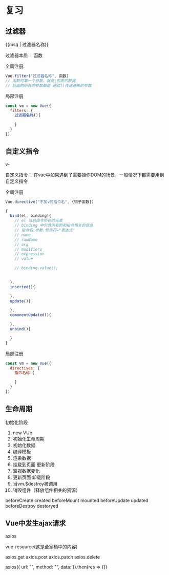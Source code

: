# 复习

## 过滤器

{{msg | 过滤器名称}}

过滤器本质： 函数

全局注册:
```js
Vue.filter("过滤器名称", 函数)
// 函数的第一个参数，就是|前面的数据
// 后面的所有的参数都是 通过()传递进来的参数
```

局部注册
```js
const vm = new Vue({
  filters: {
    过滤器名称(){

    }
  }
})
```

## 自定义指令

v-

自定义指令： 在vue中如果遇到了需要操作DOM的场景，一般情况下都需要用到自定义指令

全局注册
```js
Vue.directive("不加v的指令名", {钩子函数})

{
  bind(el, binding){
    // el 当前指令所在的元素
    // binding 中包含所有的和指令相关的信息
    // 指令名:参数.修饰符="表达式"
    // name
    // rawName
    // arg
    // modifiers
    // expression
    // value

    // binding.value();

    
  },
  inserted(){

  },
  update(){

  },
  comonentUpdated(){

  },
  unbind(){

  }
}

```

局部注册
```js
const vm = new Vue({
  directives: {
    指令名称:{

    }
  }
})
```


## 生命周期
初始化阶段
1. new VUe
2. 初始化生命周期
3. 初始化数据
4. 编译模板
5. 渲染数据
6. 挂载到页面
更新阶段
7. 监视数据变化
8. 更新页面
卸载阶段
9.  当vm.$destroy被调用
10. 销毁组件（释放组件相关的资源）


beforeCreate
created
beforeMount
mounted
beforeUpdate
updated
beforeDestroy
destoryed



## Vue中发生ajax请求

axios

vue-resource(这是全家桶中的内容)  


axios.get
axios.post
axios.patch
axios.delete

axios({
  url: "",
  method: "",
  data:
}).then(res => {})